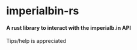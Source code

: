 # imperialbin-rs

#### A rust library to interact with the imperialb.in API

Tips/help is appreciated 
